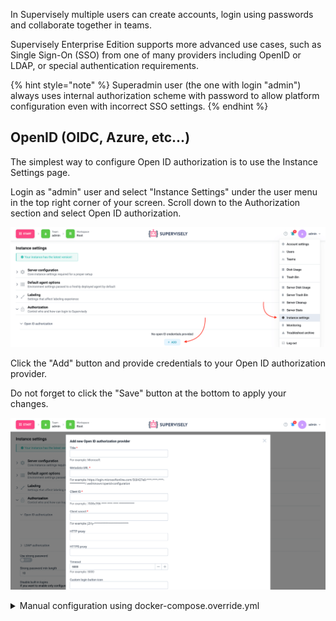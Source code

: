 In Supervisely multiple users can create accounts, login using passwords and collaborate together in teams.

Supervisely Enterprise Edition supports more advanced use cases, such as Single Sign-On (SSO) from one of many providers including OpenID or LDAP, or special authentication requirements.

{% hint style="note" %}
Superadmin user (the one with login "admin") always uses internal authorization scheme with password to allow platform configuration even with incorrect SSO settings.
{% endhint %}

## OpenID (OIDC, Azure, etc...)

The simplest way to configure Open ID authorization is to use the Instance Settings page.

Login as "admin" user and select "Instance Settings" under the user menu in the top right corner of your screen. Scroll down to the Authorization section and select Open ID authorization.

![Configure OpenID at the Instance Settings page](./openid.png)

Click the "Add" button and provide credentials to your Open ID authorization provider.

Do not forget to click the "Save" button at the bottom to apply your changes.

![Configure OpenID at the Instance Settings page](./openid-modal.png)

<details>

<summary>Manual configuration using docker-compose.override.yml</summary>

If you have troubles with using the Instance Settings page, you can configure Open ID authorization manually.

1\. Open terminal and go to the Supervisely configs folder

```sh
$ cd $(sudo supervisely where)
```

2\. Create `openid.yml` file with external service credentials

```yaml
<provider_name>:
  metadata_url: <metada_url>
  client_id: <client_id>
  client_secret: <client_secret>

  # optional
  http_proxy: <proxy url>
  https_proxy: <proxy url>
  icon: <url> / <base64> / <svg> (login button icon)
  login_label: <login_label> (login button label)
  extra_scope: <array> (list of additional scopes) # deprecated, use extra_settings.scope
  extra_settings: # <optional object if specific settings are required>
    scope: <array> (list of additional scopes)
    token_endpoint_auth_method: <string>
    acr_values: <string>
```

3\. Create `docker-compose.override.yml` file

```yaml
version: '2.4'

services:
  api:
    environment:
      DOMAIN: <https_instance_domain>
    volumes:
    - <path_to_folder>/openid.yml:/openid.yml:ro
```

>Notice: if you update the `openid.yml` file later then you need to execute `sudo supervisely restart api` instead of `up -d`

4\. Execute following command

```sh
$ sudo supervisely up -d
```

5\. Go to your authorization service and add new redirect (callback) URI `<https_instance_domain>/api/account/auth/<provider_name>/callback`
where:
  - https_instance_domain - domain, that you specified in `docker-compose.override.yml`
  - provider_name - name, that you specified in `openid.yml`

</details>
